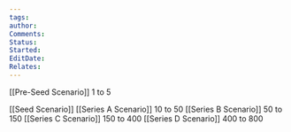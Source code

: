 ```yaml
---
tags: 
author: 
Comments: 
Status: 
Started: 
EditDate: 
Relates:
---
```

[[Pre-Seed Scenario]] 1 to 5 

[[Seed Scenario]]
	[[Series A Scenario]] 10 to 50 
	[[Series B Scenario]] 50 to 150 
	[[Series C Scenario]] 150 to 400 
	[[Series D Scenario]] 400 to 800 